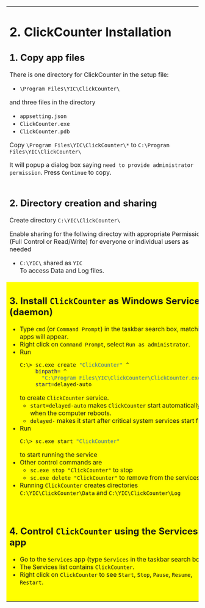 <table style="border-style: none" >
<tr style="border-style: none">
<td valign="top" width="50%" style="border-style: none">

# 2. ClickCounter Installation

## 1. Copy app files

There is one directory for ClickCounter in the setup file:

- `\Program Files\YIC\ClickCounter\`

and three files in the directory

- `appsetting.json`
- `ClickCounter.exe`
- `ClickCounter.pdb`

Copy `\Program Files\YIC\ClickCounter\*` to `C:\Program Files\YIC\ClickCounter\`

It will popup a dialog box saying `need to provide administrator permission`.  Press `Continue` to copy.

</td>
<td valign="top" width="50%" style="border-style: none">

# 2. Cài đặt ClickCounter

## 1. Sao chép file ứng dụng

Trong file cài đặt có thư mục dành cho ClickCounter:

- `\Program Files\YIC\ClickCounter\`

và ba tập tin trong thư mục

- `appsetting.json`
- `ClickCounter.exe`
- `ClickCounter.pdb`

Sao chép `\Program Files\YIC\ClickCounter\*` sang `C:\Program Files\YIC\ClickCounter\`

Nó sẽ bật lên một hộp thoại có nội dung `need to provide administrator permission`. Nhấp vào `Continue` để sao chép.

</td>
</tr>
<tr style="border-style: none">
<td valign="top" width="50%" style="border-style: none">

## 2. Directory creation and sharing

Create directory `C:\YIC\ClickCounter\`

Enable sharing for the follwing directoy with appropriate Permissions (Full Control or Read/Write) for everyone or individual users as needed

- `C:\YIC\` shared as `YIC`\
   To access Data and Log files.

</td>
<td valign="top" width="50%" style="border-style: none">

## 2. Tạo và chia sẻ thư mục

Tạo thư mục `C:\YIC\ClickCounter\`

Cho phép chia sẻ thư mục bổ sung với Permissions (Full Control hoặc Read/Write) thích hợp cho mọi người hoặc người dùng cá nhân nếu cần

- `C:\YIC\` được chia sẻ dưới dạng `YIC`\
  Để truy cập các tệp Data và Log.

</td>
</tr>
<tr bgcolor=#FFFFFF00 style="border-style: none">
<td valign="top" width="50%" style="border-style: none">

## 3. Install `ClickCounter` as Windows Service (daemon)

- Type `cmd` (or `Command Prompt`) in the taskbar search box, matching apps will appear.
- Right click on `Command Prompt`, select `Run as administrator`.
- Run
  ```BASH
  C:\> sc.exe create "ClickCounter" ^
       binpath= ^
         "C:\Program Files\YIC\ClickCounter\ClickCounter.exe" ^
       start=delayed-auto
  ```
  to create `ClickCounter` service.
   - `start=delayed-auto` makes `ClickCounter` start automatically when the computer reboots.
   - `delayed-` makes it start after critical system services start first.
- Run
  ```BASH
  C:\> sc.exe start "ClickCounter"
  ```
  to start running the service
- Other control commands are
  - `sc.exe stop "ClickCounter"` to stop
  - `sc.exe delete "ClickCounter"` to remove from the services list
- Running `ClickCounter` creates directories `C:\YIC\ClickCounter\Data` and `C:\YIC\ClickCounter\Log`

</td>
<td valign="top" width="50%" style="border-style: none">

## 3. Cài đặt `ClickCounter` dưới dạng Windows Service (daemon)

- Gõ `cmd` (hoặc `Command Prompt`) vào ô tìm kiếm trên thanh tác vụ, các ứng dụng phù hợp sẽ hiện ra.
- Nhấp chuột phải vào `Command Nhắc`, chọn `Run as Administrator`.
- Chạy
  ```BASH
  C:\> sc.exe create "ClickCounter" ^
       binpath= ^
         "C:\Program Files\YIC\ClickCounter\ClickCounter.exe" ^
       start=delayed-auto
  ```
  để tạo `ClickCounter` service.
   - `start=delayed-auto` làm cho `ClickCounter` tự động khởi động khi máy tính khởi động lại.
   - `delayed-` khiến nó khởi động sau khi services hệ thống quan trọng khởi động trước.
- Chạy
  ```BASH
  C:\> sc.exe start "ClickCounter"
  ```
  để bắt đầu chạy service
- Các lệnh điều khiển khác là
  - `sc.exe stop "ClickCounter"` để dừng
  - `sc.exe delete "ClickCounter"` để xóa khỏi danh sách services
- Chạy `ClickCounter` tạo các thư mục `C:\YIC\ClickCounter\Data` và `C:\YIC\ClickCounter\Log`

</td>
</tr>
<tr bgcolor=#FFFFFF00 style="border-style: none">
<td valign="top" width="50%" style="border-style: none">

## 4. Control `ClickCounter` using the Services app

- Go to the `Services` app (type `Services` in the taskbar search box).
- The Services list contains `ClickCounter`.
- Right click on `ClickCounter` to see `Start`, `Stop`, `Pause`, `Resume`, `Restart`.

</td>
<td valign="top" width="50%" style="border-style: none">

## 4. Điều khiển `ClickCounter` bằng ứng dụng Services

- Vào ứng dụng `Services` (gõ `Services` vào ô tìm kiếm trên thanh taskbar).
- Danh sách Services chứa `ClickCounter`.
- Nhấp chuột phải vào `ClickCounter` để xem `Start`, `Stop`, `Pause`, `Resume`, `Restart`.

</td>
</tr>
</table>
